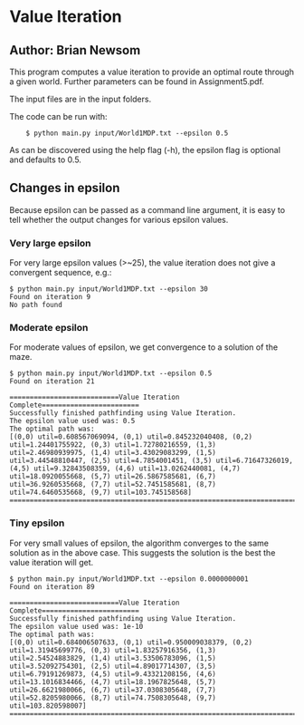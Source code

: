 # Value Iteration
## Author: Brian Newsom

This program computes a value iteration to provide an optimal route through a given world. Further parameters can be found in Assignment5.pdf.

The input files are in the input folders.

The code can be run with:
```
	$ python main.py input/World1MDP.txt --epsilon 0.5
```

As can be discovered using the help flag (-h), the epsilon flag is optional and defaults to 0.5.

## Changes in epsilon

Because epsilon can be passed as a command line argument, it is easy to tell whether the output changes for various epsilon values.

### Very large epsilon

For very large epsilon values (>~25), the value iteration does not give a convergent sequence, e.g.:
```
$ python main.py input/World1MDP.txt --epsilon 30
Found on iteration 9
No path found
```

### Moderate epsilon

For moderate values of epsilon, we get convergence to a solution of the maze.
```
$ python main.py input/World1MDP.txt --epsilon 0.5
Found on iteration 21

===========================Value Iteration Complete========================
Successfully finished pathfinding using Value Iteration.
The epsilon value used was: 0.5
The optimal path was:
[(0,0) util=0.608567069094, (0,1) util=0.845232040408, (0,2) util=1.24401755922, (0,3) util=1.72780216559, (1,3) util=2.46980939975, (1,4) util=3.43029083299, (1,5) util=3.44548810447, (2,5) util=4.7854001451, (3,5) util=6.71647326019, (4,5) util=9.32843508359, (4,6) util=13.0262440081, (4,7) util=18.0920055668, (5,7) util=26.5867585681, (6,7) util=36.9260535668, (7,7) util=52.7451585681, (8,7) util=74.6460535668, (9,7) util=103.745158568]
===========================================================================
```

### Tiny epsilon

For very small values of epsilon, the algorithm converges to the same solution as in the above case.  This suggests the solution is the best the value iteration will get.

```
$ python main.py input/World1MDP.txt --epsilon 0.0000000001
Found on iteration 89

===========================Value Iteration Complete========================
Successfully finished pathfinding using Value Iteration.
The epsilon value used was: 1e-10
The optimal path was:
[(0,0) util=0.684006507633, (0,1) util=0.950009038379, (0,2) util=1.31945699776, (0,3) util=1.83257916356, (1,3) util=2.54524883829, (1,4) util=3.53506783096, (1,5) util=3.52092754301, (2,5) util=4.89017714307, (3,5) util=6.79191269873, (4,5) util=9.43321208156, (4,6) util=13.1016834466, (4,7) util=18.1967825648, (5,7) util=26.6621980066, (6,7) util=37.0308305648, (7,7) util=52.8205980066, (8,7) util=74.7508305648, (9,7) util=103.820598007]
===========================================================================
```
